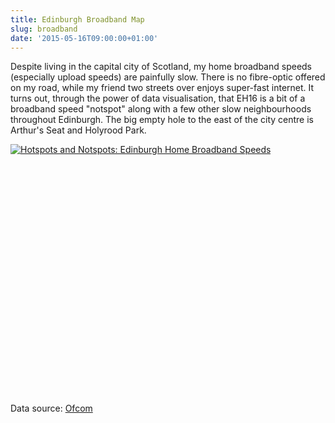 ```yaml
---
title: Edinburgh Broadband Map
slug: broadband
date: '2015-05-16T09:00:00+01:00'
---
```


Despite living in the capital city of Scotland, my home broadband speeds (especially upload speeds) are painfully slow. There is no fibre-optic offered on my road, while my friend two streets over enjoys super-fast internet. It turns out, through the power of data visualisation, that EH16 is a bit of a broadband speed "notspot" along with a few other slow neighbourhoods throughout Edinburgh. The big empty hole to the east of the city centre is Arthur's Seat and Holyrood Park.

<script type='text/javascript' src='https://public.tableau.com/javascripts/api/viz_v1.js'></script><div class='tableauPlaceholder' style='width: 100%; height: 400px; margin: 0 auto;'><noscript><a href='#'><img alt='Hotspots and Notspots: Edinburgh Home Broadband Speeds ' src='https:&#47;&#47;public.tableau.com&#47;static&#47;images&#47;Ed&#47;EdinburghBroadband&#47;Map&#47;1_rss.png' style='border: none' /></a></noscript><object class='tableauViz' width='100%' height='400px' style='display:none;'><param name='host_url' value='https%3A%2F%2Fpublic.tableau.com%2F' /> <param name='site_root' value='' /><param name='name' value='EdinburghBroadband&#47;Map' /><param name='tabs' value='no' /><param name='toolbar' value='yes' /><param name='static_image' value='https:&#47;&#47;public.tableau.com&#47;static&#47;images&#47;Ed&#47;EdinburghBroadband&#47;Map&#47;1.png' /> <param name='animate_transition' value='yes' /><param name='display_static_image' value='yes' /><param name='display_spinner' value='yes' /><param name='display_overlay' value='yes' /><param name='display_count' value='yes' /><param name='showVizHome' value='no' /><param name='showTabs' value='y' /><param name='bootstrapWhenNotified' value='true' /></object></div>

Data source: [Ofcom](http://data.gov.uk/dataset/broadband-coverage/resource/0f6b7671-eb9a-49bd-8913-90d1c07af11d)
